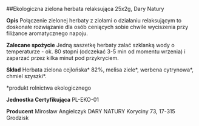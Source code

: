 ##Ekologiczna zielona herbata relaksująca 25x2g, Dary Natury

**Opis** Połączenie zielonej herbaty z ziołami o działaniu relaksującym to doskonałe rozwiązanie dla osób ceniących sobie chwile wyciszenia przy filiżance aromatycznego napoju.

**Zalecane spożycie** Jedną saszetkę herbaty zalać szklanką wody o temperaturze - ok. 80 stopni (odczekać 3-5 min od momentu wrzenia) i zaparzać przez kilka minut pod przykryciem.

**Skład** Herbata zielona cejlońska\* 82%, melisa ziele\*, werbena cytrynowa\*, chmiel szyszki\*.

\*produkt rolnictwa ekologicznego

**Jednostka Certyfikująca** PL-EKO-01

**Producent** Mirosław Angielczyk DARY NATURY
Koryciny 73, 17-315 Grodzisk
